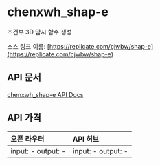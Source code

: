 # chenxwh_shap-e

조건부 3D 암시 함수 생성

소스 링크 이름: [https://replicate.com/cjwbw/shap-e](https://replicate.com/cjwbw/shap-e)

## API 문서

[chenxwh_shap-e API Docs](../apis/kr/chenxwh_shap-e.md)

## API 가격

| 오픈 라우터 | API 허브 |
|:---|:---|
| input: - output: - | input: - output: - |
